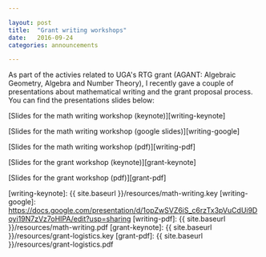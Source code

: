 ```yaml
---

layout: post
title:  "Grant writing workshops"
date:   2016-09-24
categories: announcements 

---
```


As part of the activies related to UGA's RTG grant (AGANT: Algebraic Geometry, Algebra and Number Theory), I recently gave a couple of presentations about mathematical writing and the grant proposal process. You can find the presentations slides below:

[Slides for the math writing workshop (keynote)][writing-keynote]

[Slides for the math writing workshop (google slides)][writing-google]

[Slides for the math writing workshop (pdf)][writing-pdf] 

[Slides for the grant workshop (keynote)][grant-keynote] 

[Slides for the grant workshop (pdf)][grant-pdf] 

[writing-keynote]: {{ site.baseurl }}/resources/math-writing.key
[writing-google]: https://docs.google.com/presentation/d/1opZwSVZ6iS_c6rzTx3pVuCdUi9Doyi19N7zVz7oHIPA/edit?usp=sharing
[writing-pdf]: {{ site.baseurl }}/resources/math-writing.pdf
[grant-keynote]: {{ site.baseurl }}/resources/grant-logistics.key
[grant-pdf]: {{ site.baseurl }}/resources/grant-logistics.pdf

